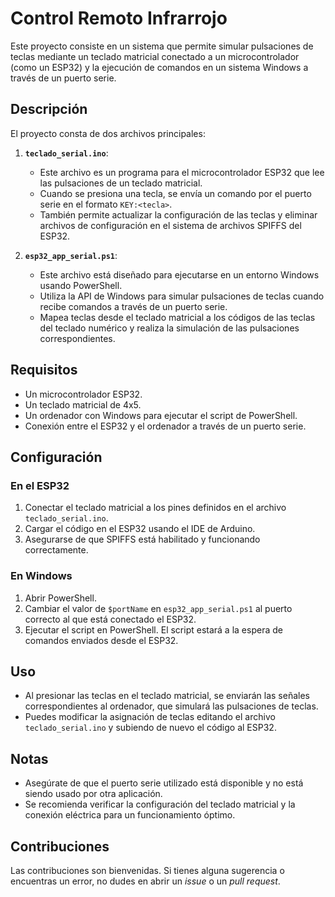 # Control Remoto Infrarrojo

Este proyecto consiste en un sistema que permite simular pulsaciones de teclas mediante un teclado matricial conectado a un microcontrolador (como un ESP32) y la ejecución de comandos en un sistema Windows a través de un puerto serie. 

## Descripción

El proyecto consta de dos archivos principales:

1. **`teclado_serial.ino`**: 
   - Este archivo es un programa para el microcontrolador ESP32 que lee las pulsaciones de un teclado matricial.
   - Cuando se presiona una tecla, se envía un comando por el puerto serie en el formato `KEY:<tecla>`.
   - También permite actualizar la configuración de las teclas y eliminar archivos de configuración en el sistema de archivos SPIFFS del ESP32.

2. **`esp32_app_serial.ps1`**: 
   - Este archivo está diseñado para ejecutarse en un entorno Windows usando PowerShell. 
   - Utiliza la API de Windows para simular pulsaciones de teclas cuando recibe comandos a través de un puerto serie.
   - Mapea teclas desde el teclado matricial a los códigos de las teclas del teclado numérico y realiza la simulación de las pulsaciones correspondientes.

## Requisitos

- Un microcontrolador ESP32.
- Un teclado matricial de 4x5.
- Un ordenador con Windows para ejecutar el script de PowerShell.
- Conexión entre el ESP32 y el ordenador a través de un puerto serie.

## Configuración

### En el ESP32

1. Conectar el teclado matricial a los pines definidos en el archivo `teclado_serial.ino`.
2. Cargar el código en el ESP32 usando el IDE de Arduino.
3. Asegurarse de que SPIFFS está habilitado y funcionando correctamente.

### En Windows

1. Abrir PowerShell.
2. Cambiar el valor de `$portName` en `esp32_app_serial.ps1` al puerto correcto al que está conectado el ESP32.
3. Ejecutar el script en PowerShell. El script estará a la espera de comandos enviados desde el ESP32.

## Uso

- Al presionar las teclas en el teclado matricial, se enviarán las señales correspondientes al ordenador, que simulará las pulsaciones de teclas.
- Puedes modificar la asignación de teclas editando el archivo `teclado_serial.ino` y subiendo de nuevo el código al ESP32.

## Notas

- Asegúrate de que el puerto serie utilizado está disponible y no está siendo usado por otra aplicación.
- Se recomienda verificar la configuración del teclado matricial y la conexión eléctrica para un funcionamiento óptimo.

## Contribuciones

Las contribuciones son bienvenidas. Si tienes alguna sugerencia o encuentras un error, no dudes en abrir un *issue* o un *pull request*.


